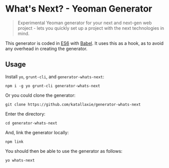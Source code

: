 # What's Next? - Yeoman Generator

> Experimental Yeoman generator for your next and next-gen web project - lets you quickly set up a project with the next technologies in mind.

This generator is coded in [ES6](https://github.com/lukehoban/es6features) with [Babel](https://babeljs.io/). It uses this as a hook, as to avoid any overhead in creating the generator.

## Usage

Install `yo`, `grunt-cli`, and `generator-whats-next`:

```
npm i -g yo grunt-cli generator-whats-next
```

Or you could clone the generator:

```
git clone https://github.com/katallaxie/generator-whats-next
```

Enter the directory:

```
cd generator-whats-next
```

And, link the generator locally:

```
npm link
```

You should then be able to use the generator as follows:

```
yo whats-next
```
